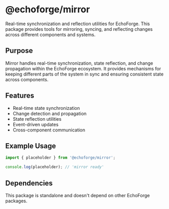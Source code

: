 # @echoforge/mirror

Real-time synchronization and reflection utilities for EchoForge. This package provides tools for mirroring, syncing, and reflecting changes across different components and systems.

## Purpose

Mirror handles real-time synchronization, state reflection, and change propagation within the EchoForge ecosystem. It provides mechanisms for keeping different parts of the system in sync and ensuring consistent state across components.

## Features

- Real-time state synchronization
- Change detection and propagation
- State reflection utilities
- Event-driven updates
- Cross-component communication

## Example Usage

```typescript
import { placeholder } from '@echoforge/mirror';

console.log(placeholder); // 'mirror ready'
```

## Dependencies

This package is standalone and doesn't depend on other EchoForge packages.
